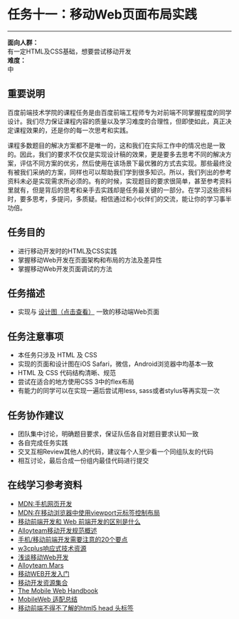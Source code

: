 # 任务十一：移动Web页面布局实践
--------

**面向人群：**  
有一定HTML及CSS基础，想要尝试移动开发  
**难度：**  
中  

## 重要说明

百度前端技术学院的课程任务是由百度前端工程师专为对前端不同掌握程度的同学设计。我们尽力保证课程内容的质量以及学习难度的合理性，但即使如此，真正决定课程效果的，还是你的每一次思考和实践。

课程多数题目的解决方案都不是唯一的，这和我们在实际工作中的情况也是一致的。因此，我们的要求不仅仅是实现设计稿的效果，更是要多去思考不同的解决方案，评估不同方案的优劣，然后使用在该场景下最优雅的方式去实现。那些最终没有被我们采纳的方案，同样也可以帮助我们学到很多知识。所以，我们列出的参考资料未必是实现需求所必须的。有的时候，实现题目的要求很简单，甚至参考资料里就有，但是背后的思考和亲手去实践却是任务最关键的一部分。在学习这些资料时，要多思考，多提问，多质疑。相信通过和小伙伴们的交流，能让你的学习事半功倍。

## 任务目的

+ 进行移动开发时的HTML及CSS实践
+ 掌握移动Web开发在页面架构和布局的方法及差异性
+ 掌握移动Web开发页面调试的方法

## 任务描述

+ 实现与 [设计图（点击查看）](task_1_11_1.jpg) 一致的移动端Web页面

## 任务注意事项

+ 本任务只涉及 HTML 及 CSS
+ 实现的页面和设计图在iOS Safari，微信，Android浏览器中均基本一致
+ HTML 及 CSS 代码结构清晰、规范
+ 尝试在适合的地方使用CSS 3中的flex布局
+ 有能力的同学可以在实现一遍后尝试用less, sass或者stylus等再实现一次

## 任务协作建议

+ 团队集中讨论，明确题目要求，保证队伍各自对题目要求认知一致
+ 各自完成任务实践
+ 交叉互相Review其他人的代码，建议每个人至少看一个同组队友的代码
+ 相互讨论，最后合成一份组内最佳代码进行提交

## 在线学习参考资料

+ [MDN:手机网页开发](https://developer.mozilla.org/zh-CN/docs/Web/Guide/Mobile)
+ [MDN:在移动浏览器中使用viewport元标签控制布局](https://developer.mozilla.org/zh-CN/docs/Mobile/Viewport_meta_tag)
+ [移动前端开发和 Web 前端开发的区别是什么](https://www.zhihu.com/question/20269059)
+ [Alloyteam移动开发规范概述](http://alloyteam.github.io/Spirit/modules/Standard/)
+ [手机/移动前端开发需要注意的20个要点](http://sentsin.com/web/54.html)
+ [w3cplus响应式技术资源](http://www.w3cplus.com/responsive)
+ [浅谈移动Web开发](http://www.infoq.com/cn/articles/development-of-the-mobile-web-deep-concept)
+ [Alloyteam Mars](https://github.com/AlloyTeam/Mars)
+ [移动WEB开发入门](http://junmer.github.io/mobile-dev-get-started/)
+ [移动开发资源集合](https://github.com/jtyjty99999/mobileTech)
+ [The Mobile Web Handbook](http://quirksmode.org/mobilewebhandbook/)
+ [MobileWeb 适配总结](http://www.w3ctech.com/topic/979)
+ [移动前端不得不了解的html5 head 头标签](http://www.css88.com/archives/5480)
